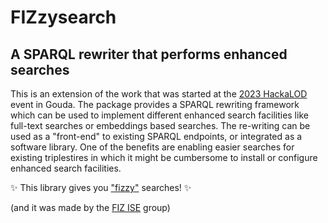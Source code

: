 # FIZzysearch

## A SPARQL rewriter that performs enhanced searches

This is an extension of the work that was started at the [2023 HackaLOD](https://github.com/ISE-FIZKarlsruhe/hackaLOD23) event in Gouda.
The package provides a SPARQL rewriting framework which can be used to implement different enhanced search facilities like full-text searches or embeddings based searches. The re-writing can be used as a "front-end" to existing SPARQL endpoints, or integrated as a software library.
One of the benefits are enabling easier searches for existing triplestires in which it might be cumbersome to install or configure enhanced search facilities.

✨ This library gives you ["fizzy"](https://en.wiktionary.org/wiki/fizzy) searches! ✨

(and it was made by the [FIZ ISE](https://www.fiz-karlsruhe.de/en/forschung/information-service-engineering) group)
